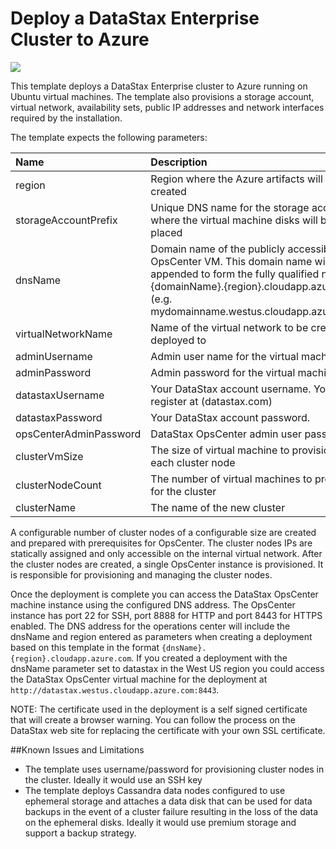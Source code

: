 # Deploy a DataStax Enterprise Cluster to Azure

<a href="https://portal.azure.com/#create/Microsoft.Template/uri/https%3A%2F%2Fraw.githubusercontent.com%2FAzure%2Fazure-quickstart-templates%2Fmaster%2Fdatastax-enterprise%2Fazuredeploy.json" target="_blank">
    <img src="http://azuredeploy.net/deploybutton.png"/>
</a>

This template deploys a DataStax Enterprise cluster to Azure running on Ubuntu virtual machines. The template also provisions a storage account, virtual network, availability sets, public IP addresses and network interfaces required by the installation.

The template expects the following parameters:

| Name   | Description |
|:--- |:---|
| region | Region where the Azure artifacts will be created |
| storageAccountPrefix  | Unique DNS name for the storage account where the virtual machine disks will be placed |
| dnsName | Domain name of the publicly accessible OpsCenter VM.  This domain name will be appended to form the fully qualified name {domainName}.{region}.cloudapp.azure.com (e.g. mydomainname.westus.cloudapp.azure.com) |
| virtualNetworkName | Name of the virtual network to be create and deployed to |
| adminUsername  | Admin user name for the virtual machines |
| adminPassword  | Admin password for the virtual machines |
| datastaxUsername | Your DataStax account username.  You can register at (datastax.com) |
| datastaxPassword | Your DataStax account password. |
| opsCenterAdminPassword | DataStax OpsCenter admin user password |
| clusterVmSize | The size of virtual machine to provision for each cluster node |
| clusterNodeCount | The number of virtual machines to provision for the cluster |
| clusterName | The name of the new cluster |

A configurable number of cluster nodes of a configurable size are created and prepared with prerequisites for OpsCenter. The cluster nodes IPs are statically assigned and only accessible on the internal virtual network.  After the cluster nodes are created, a single OpsCenter instance is provisioned.  It is responsible for provisioning and managing the cluster nodes.

Once the deployment is complete you can access the DataStax OpsCenter machine instance using the configured DNS address.  The OpsCenter instance has port 22 for SSH, port 8888 for HTTP and port 8443 for HTTPS enabled.  The DNS address for the operations center will include the dnsName and region entered as parameters when creating a deployment based on this template in the format `{dnsName}.{region}.cloudapp.azure.com`. If you created a deployment with the dnsName parameter set to datastax in the West US region you could access the DataStax OpsCenter virtual machine for the deployment at `http://datastax.westus.cloudapp.azure.com:8443`.

NOTE: The certificate used in the deployment is a self signed certificate that will create a browser warning.  You can follow the process on the DataStax web site for replacing the certificate with your own SSL certificate.

##Known Issues and Limitations
- The template uses username/password for provisioning cluster nodes in the cluster. Ideally it would use an SSH key
- The template deploys Cassandra data nodes configured to use ephemeral storage and attaches a data disk that can be used for data backups in the event of a cluster failure resulting in the loss of the data on the ephemeral disks.  Ideally it would use premium storage and support a backup strategy.
